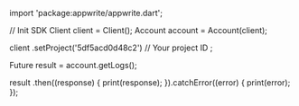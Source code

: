 import 'package:appwrite/appwrite.dart';

// Init SDK
Client client = Client();
Account account = Account(client);

client
    .setProject('5df5acd0d48c2') // Your project ID
;

Future result = account.getLogs();

result
  .then((response) {
    print(response);
  }).catchError((error) {
    print(error);
  });